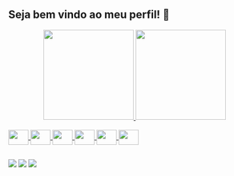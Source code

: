 ## Seja bem vindo ao meu perfil! 🤗


<div align="center">
  <a href="https://github.com/JonathanJPereira">
  <img height="180em" src="https://github-readme-stats.vercel.app/api?username=JonathanJPereira&show_icons=true&theme=merko&include_all_commits=true&count_private=true&border_color=ABD200"/>
  <img height="180em" src="https://github-readme-stats.vercel.app/api/top-langs/?username=JonathanJPereira&layout=compact&langs_count=7&theme=merko&border_color=ABD200"/>
</div>
  
  <div style="display: inline_block"><br>
    <img align="center" height="30" width="40" src="https://cdn.jsdelivr.net/gh/devicons/devicon/icons/nodejs/nodejs-plain.svg" />
    <img align="center" height="30" width="40" src="https://cdn.jsdelivr.net/gh/devicons/devicon/icons/javascript/javascript-plain.svg" />
    <img align="center" height="30" width="40" src="https://cdn.jsdelivr.net/gh/devicons/devicon/icons/typescript/typescript-plain.svg" />
    <img align="center" height="30" width="40" src="https://cdn.jsdelivr.net/gh/devicons/devicon/icons/php/php-plain.svg" />
    <img align="center" height="30" width="40" src="https://cdn.jsdelivr.net/gh/devicons/devicon/icons/html5/html5-original.svg" />
    <img align="center" height="30" width="40" src="https://cdn.jsdelivr.net/gh/devicons/devicon/icons/css3/css3-original.svg" />
  </div>
  
  ##
  
  <div>
    <a href="https://www.linkedin.com/in/jonathanjpereira" target="_blank"><img src="https://img.shields.io/badge/-LinkedIn-%230077B5?style=for-the-badge&logo=linkedin&logoColor=white" target="_blank"></a>
  <a href = "mailto:jonathan.jpere@gmail.com"><img src="https://img.shields.io/badge/Gmail-D14836?style=for-the-badge&logo=gmail&logoColor=white" target="_blank"></a>
  <a href = "https://www.reddit.com/user/monstrinhodopantano"><img src="https://img.shields.io/badge/Reddit-FF4500?style=for-the-badge&logo=reddit&logoColor=white"></a>
  </div>
  
